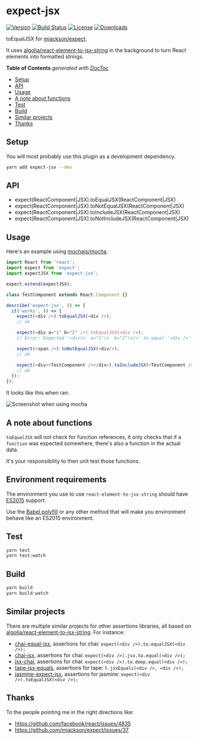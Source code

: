 # expect-jsx

[![Version][version-svg]][package-url] [![Build Status][travis-svg]][travis-url] [![License][license-image]][license-url] [![Downloads][downloads-image]][downloads-url]

[travis-svg]: https://img.shields.io/travis/algolia/expect-jsx/master.svg?style=flat-square
[travis-url]: https://travis-ci.org/algolia/expect-jsx
[license-image]: http://img.shields.io/badge/license-MIT-green.svg?style=flat-square
[license-url]: LICENSE
[downloads-image]: https://img.shields.io/npm/dm/expect-jsx.svg?style=flat-square
[downloads-url]: http://npm-stat.com/charts.html?package=expect-jsx
[version-svg]: https://img.shields.io/npm/v/expect-jsx.svg?style=flat-square
[package-url]: https://npmjs.org/package/expect-jsx
[screenshot]: ./screenshot.png

toEqualJSX for [mjackson/expect](https://github.com/mjackson/expect).

It uses [algolia/react-element-to-jsx-string](https://github.com/algolia/react-element-to-jsx-string) in the background to turn React elements into formatted strings.

<!-- START doctoc generated TOC please keep comment here to allow auto update -->
<!-- DON'T EDIT THIS SECTION, INSTEAD RE-RUN doctoc TO UPDATE -->
**Table of Contents**  *generated with [DocToc](https://github.com/thlorenz/doctoc)*

- [Setup](#setup)
- [API](#api)
- [Usage](#usage)
- [A note about functions](#a-note-about-functions)
- [Test](#test)
- [Build](#build)
- [Similar projects](#similar-projects)
- [Thanks](#thanks)

<!-- END doctoc generated TOC please keep comment here to allow auto update -->

## Setup

You will most probably use this plugin as a development dependency.

```sh
yarn add expect-jsx --dev
```

## API

- expect(ReactComponent|JSX).toEqualJSX(ReactComponent|JSX)
- expect(ReactComponent|JSX).toNotEqualJSX(ReactComponent|JSX)
- expect(ReactComponent|JSX).toIncludeJSX(ReactComponent|JSX)
- expect(ReactComponent|JSX).toNotIncludeJSX(ReactComponent|JSX)

## Usage

Here's an example using [mochajs/mocha](https://github.com/mochajs/mocha).

```js
import React from 'react';
import expect from 'expect';
import expectJSX from 'expect-jsx';

expect.extend(expectJSX);

class TestComponent extends React.Component {}

describe('expect-jsx', () => {
  it('works', () => {
    expect(<div />).toEqualJSX(<div />);
    // ok

    expect(<div a="1" b="2" />).toEqualJSX(<div />);
    // Error: Expected '<div\n  a="1"\n  b="2"\n/>' to equal '<div />'

    expect(<span />).toNotEqualJSX(<div/>);
    // ok

    expect(<div><TestComponent /></div>).toIncludeJSX(<TestComponent />);
    // ok
  });
});
```

It looks like this when ran:

![Screenshot when using mocha][screenshot]

## A note about functions

`toEqualJSX` will not check for function references, it only checks that if a `function` was
expected somewhere, there's also a function in the actual data.

It's your responsibility to then unit test those functions.

## Environment requirements

The environment you use to use `react-element-to-jsx-string` should have [ES2015](https://babeljs.io/learn-es2015/) support.

Use the [Babel polyfill](https://babeljs.io/docs/usage/polyfill/) or any other method that will make you
environment behave like an ES2015 environment.

## Test

```sh
yarn test
yarn test:watch
```

## Build

```sh
yarn build
yarn build:watch
```

## Similar projects

There are multiple similar projects for other assertions libraries, all based on
[algolia/react-element-to-jsx-string](https://github.com/algolia/react-element-to-jsx-string).
For instance:

* [chai-equal-jsx](https://www.npmjs.com/package/chai-equal-jsx), assertions for chai:
  `expect(<div />).to.equalJSX(<div />);`
* [chai-jsx](https://www.npmjs.com/package/chai-jsx), assertions for chai:
  `expect(<div />).jsx.to.equal(<div />);`
* [jsx-chai](https://github.com/bkonkle/jsx-chai), assertions for chai:
  `expect(<div />).to.deep.equal(<div />);`
* [tape-jsx-equals](https://www.npmjs.com/package/tape-jsx-equals), assertions for tape:
  `t.jsxEquals(<div />, <div />);`
* [jasmine-expect-jsx](https://www.npmjs.com/package/jasmine-expect-jsx), assertions for jasmine:
  `expect(<div />).toEqualJSX(<div />);`

## Thanks

To the people pointing me in the right directions like:
- https://github.com/facebook/react/issues/4835
- https://github.com/mjackson/expect/issues/37
